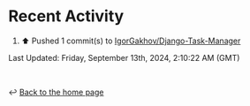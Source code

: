 # Recent Activity

<!--RECENT_ACTIVITY:start-->
1. ⬆️ Pushed 1 commit(s) to [IgorGakhov/Django-Task-Manager](https://github.com/IgorGakhov/Django-Task-Manager)<br>
<!--RECENT_ACTIVITY:end-->

<!--RECENT_ACTIVITY:last_update-->
Last Updated: Friday, September 13th, 2024, 2:10:22 AM (GMT)
<!--RECENT_ACTIVITY:last_update_end-->

<br>

↩️ [Back to the home page](/README.md)
